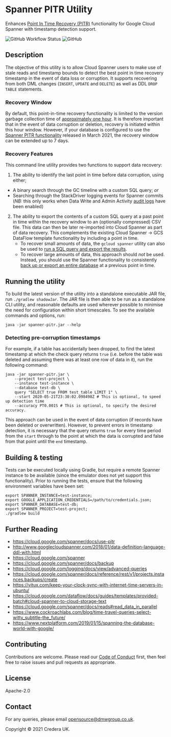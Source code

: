 # Spanner PITR Utility

Enhances [Point In Time Recovery (PITR)](https://en.wikipedia.org/wiki/Point-in-time_recovery) functionality for Google Cloud Spanner with timestamp detection support. 

![GitHub Workflow Status](https://img.shields.io/github/workflow/status/dmwgroup/spanner-pitr/Build)
![GitHub](https://img.shields.io/github/license/dmwgroup/spanner-pitr)

## Description
The objective of this utility is to allow Cloud Spanner users to make use of stale reads and timestamp bounds to detect the best point in time recovery timestamp in the event of data loss or corruption. It supports recovering from both DML changes (`INSERT`, `UPDATE` and `DELETE`) as well as DDL `DROP TABLE` statements.

### Recovery Window
By default, this point-in-time recovery functionality is limited to the version garbage collection time of [approximately one hour](https://cloud.google.com/spanner/docs/timestamp-bounds#maximum_timestamp_staleness). It is therefore important that in the event of data corruption or deletion, recovery is initiated within this hour window. However, if your database is configured to use the [Spanner PITR functionality](https://cloud.google.com/spanner/docs/pitr) released in March 2021, the recovery window can be extended up to 7 days.

### Recovery Features
This command line utility provides two functions to support data recovery:
1. The ability to identify the last point in time before data corruption, using either;
  * A binary search through the GC timeline with a custom SQL query; *or*
  * Searching through the StackDriver logging events for Spanner commits (*NB:* this only works when Data Write and Admin Activity [audit logs](https://cloud.google.com/spanner/docs/audit-logging) have been enabled)
2. The ability to export the contents of a custom SQL query at a past point in time within the recovery window to an (optionally compressed) CSV file. This data can then be later re-imported into Cloud Spanner as part of data recovery. This complements the existing Cloud Spanner -> GCS DataFlow template functionality by including a point in time.
   * To recover small amounts of data, the `gcloud spanner` utility can also be used to [run a SQL query and export the results](https://cloud.google.com/spanner/docs/use-pitr#recover-portion).
   * To recover large amounts of data, this approach should *not* be used. Instead, you should use the Spanner functionality to consistently [back up or export an entire database](https://cloud.google.com/spanner/docs/use-pitr#recover-entire) at a previous point in time. 

## Running the utility
To build the latest version of the utility into a standalone executable JAR file, run `./gradlew shadowJar`. The JAR file is then able to be run as a standalone CLI utility, and reasonable defaults are used wherever possible to minimise the need for configuration within short timescales. To see the available commands and options, run:
```shell
java -jar spanner-pitr.jar --help
```

### Detecting pre-corruption timestamps
For example, if a table has accidentally been dropped, to find the latest timestamp at which the check query returns `true` (i.e. before the table was deleted and assuming there was at least one row of data in it), run the following command:
```shell
java -jar spanner-pitr.jar \
    --project test-project \
    --instance test-instance \
    --database test-db \
    query "SELECT true FROM test_table LIMIT 1" \
    --start 2020-05-21T23:30:02.098498Z # This is optional, to speed up detection time
    --accuracy PT0.001S # This is optional, to specify the desired accuracy.
```
This approach can be used in the event of data corruption (if records have been deleted or overwritten). However, to prevent errors in timestamp detection, it is necessary that the query returns `true` for every time period from the `start` through to the point at which the data is corrupted and false from that point until the `end` timestamp.

## Building & testing
Tests can be executed locally using Gradle, but require a remote Spanner instance to be available (since the emulator does not yet support this functionality). Prior to running the tests, ensure that the following environment variables have been set:

```shell
export SPANNER_INSTANCE=test-instance;
export GOOGLE_APPLICATION_CREDENTIALS=/path/to/credentials.json;
export SPANNER_DATABASE=test-db;
export SPANNER_PROJECT=test-project;
./gradlew build
```

## Further Reading
* https://cloud.google.com/spanner/docs/use-pitr
* http://www.googlecloudspanner.com/2018/01/data-definition-language-ddl-with.html
* https://cloud.google.com/spanner
* https://cloud.google.com/spanner/docs/backup
* https://cloud.google.com/logging/docs/view/advanced-queries
* https://cloud.google.com/spanner/docs/reference/rest/v1/projects.instances.backups/create
* https://vitux.com/keep-your-clock-sync-with-internet-time-servers-in-ubuntu/
* https://cloud.google.com/dataflow/docs/guides/templates/provided-batch#cloud-spanner-to-cloud-storage-text
* https://cloud.google.com/spanner/docs/reads#read_data_in_parallel
* https://www.cockroachlabs.com/blog/time-travel-queries-select-witty_subtitle-the_future/
* https://www.nextplatform.com/2019/01/15/spanning-the-database-world-with-google/


## Contributing
Contributions are welcome. Please read our [Code of Conduct](CODE_OF_CONDUCT.md) first, then feel free to raise issues and pull requests as appropriate.

## License
Apache-2.0

## Contact
For any queries, please email [opensource@dmwgroup.co.uk](mailto:opensource@dmwgroup.co.uk).

Copyright © 2021 Credera UK.